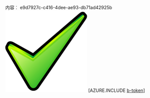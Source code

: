 内容︰ e9d7927c-c416-4dee-ae93-db71ad42925b![图像](49a9cd3f-ca64-4aac-8cd2-dde62c60b402.png)
[AZURE.INCLUDE [b-token](874204ad-7b57-48b8-ac54-dffa0cae51ab.md)]

